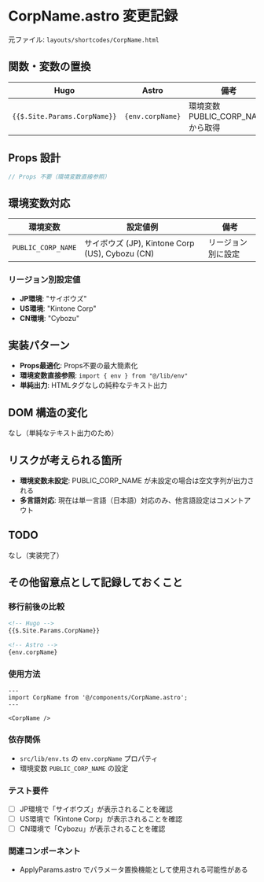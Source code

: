 # CorpName.astro 変更記録

元ファイル: `layouts/shortcodes/CorpName.html`

## 関数・変数の置換

| Hugo | Astro | 備考 |
|------|-------|------|
| `{{$.Site.Params.CorpName}}` | `{env.corpName}` | 環境変数 PUBLIC_CORP_NAME から取得 |

## Props 設計

```typescript
// Props 不要（環境変数直接参照）
```

## 環境変数対応

| 環境変数 | 設定値例 | 備考 |
|---------|----------|------|
| `PUBLIC_CORP_NAME` | サイボウズ (JP), Kintone Corp (US), Cybozu (CN) | リージョン別に設定 |

### リージョン別設定値
- **JP環境**: "サイボウズ"
- **US環境**: "Kintone Corp"  
- **CN環境**: "Cybozu"

## 実装パターン

- **Props最適化**: Props不要の最大簡素化
- **環境変数直接参照**: `import { env } from "@/lib/env"`
- **単純出力**: HTMLタグなしの純粋なテキスト出力

## DOM 構造の変化

なし（単純なテキスト出力のため）

## リスクが考えられる箇所

- **環境変数未設定**: PUBLIC_CORP_NAME が未設定の場合は空文字列が出力される
- **多言語対応**: 現在は単一言語（日本語）対応のみ、他言語設定はコメントアウト

## TODO

なし（実装完了）

## その他留意点として記録しておくこと

### 移行前後の比較
```html
<!-- Hugo -->
{{$.Site.Params.CorpName}}

<!-- Astro -->
{env.corpName}
```

### 使用方法
```astro
---
import CorpName from '@/components/CorpName.astro';
---

<CorpName />
```

### 依存関係
- `src/lib/env.ts` の `env.corpName` プロパティ
- 環境変数 `PUBLIC_CORP_NAME` の設定

### テスト要件
- [ ] JP環境で「サイボウズ」が表示されることを確認
- [ ] US環境で「Kintone Corp」が表示されることを確認  
- [ ] CN環境で「Cybozu」が表示されることを確認

### 関連コンポーネント
- ApplyParams.astro でパラメータ置換機能として使用される可能性がある